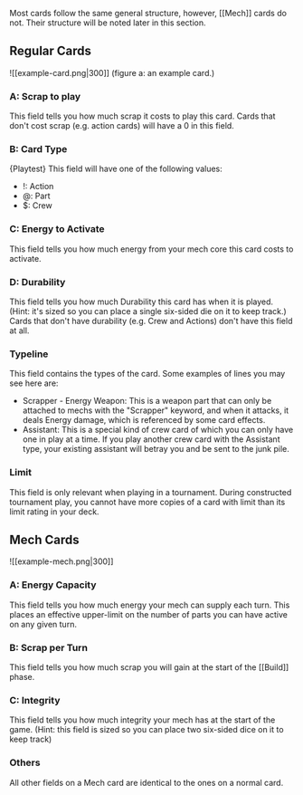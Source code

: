Most cards follow the same general structure, however, [[Mech]] cards do not. Their structure will be noted later in this section. 

## Regular Cards
![[example-card.png|300]]
(figure a: an example card.)
### A: Scrap to play
This field tells you how much scrap it costs to play this card.
Cards that don't cost scrap (e.g. action cards) will have a 0 in this field.
### B: Card Type
{Playtest} This field will have one of the following values:
* !: Action
* @: Part
* $: Crew
### C: Energy to Activate
This field tells you how much energy from your mech core this card costs to activate. 
### D: Durability
This field tells you how much Durability this card has when it is played. (Hint: it's sized so you can place a single six-sided die on it to keep track.)
Cards that don't have durability (e.g. Crew and Actions) don't have this field at all.

### Typeline
This field contains the types of the card. Some examples of lines you may see here are:
* Scrapper - Energy Weapon: This is a weapon part that can only be attached to mechs with the "Scrapper" keyword, and when it attacks, it deals Energy damage, which is referenced by some card effects.
* Assistant: This is a special kind of crew card of which you can only have one in play at a time. If you play another crew card with the Assistant type, your existing assistant will betray you and be sent to the junk pile.
### Limit
This field is only relevant when playing in a tournament. During constructed tournament play, you cannot have more copies of a card with limit than its limit rating in your deck. 

## Mech Cards
![[example-mech.png|300]]
### A: Energy Capacity
This field tells you how much energy your mech can supply each turn. This places an effective upper-limit on the number of parts you can have active on any given turn.
### B: Scrap per Turn
This field tells you how much scrap you will gain at the start of the [[Build]] phase. 
### C: Integrity
This field tells you how much integrity your mech has at the start of the game. (Hint: this field is sized so you can place two six-sided dice on it to keep track)
### Others
All other fields on a Mech card are identical to the ones on a normal card.